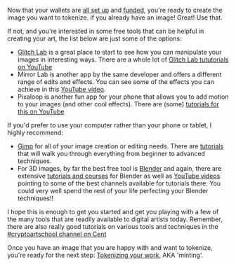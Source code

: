 Now that your wallets are [all set up](https://cryptoartschool.github.com/IntroCapsule/2.1-Setting-up-your-wallet) and [funded](https://cryptoartschool.github.com/IntroCapsule/2.2-Funding-a-wallet), you're ready to create the image you want to tokenize.  if you already have an image!  Great!  Use that.

If not, and you're interested in some free tools that can be helpful in creating your art, the list below are just some of the options:

* [Glitch Lab](https://download.cnet.com/Glitch-Lab/3000-12511_4-78213603.html) is a great place to start to see how you can manipulate your images in interesting ways. There are a whole lot of [Glitch Lab tututorials on YouTube](https://www.youtube.com/playlist?list=PLnfdj-gV14N5JTGybk4kkVpyL_7dT_jcS)
* Mirror Lab is another app by the same developer and offers a different range of edits and effects. You can see some of the effects you can achieve in this [YouTube video](https://www.youtube.com/watch?v=YR1COePHz1c).
* Pixaloop is another fun app for your phone that allows you to add motion to your images (and other cool effects).  There are (some) [tutorials for this on YouTube](DIrwVjoSBR4)

If you'd prefer to use your computer rather than your phone or tablet, I highly recommend:
* [Gimp](https://www.gimp.org/) for all of your image creation or editing needs.  There are [tutorials](https://www.gimp.org/tutorials/) that will walk you through everything from beginner to advanced techniques.
* For 3D images, by far the best free tool is [Blender](https://www.blender.org/) and again, there are extensive [tutorials and courses](https://cloud.blender.org/courses) for Blender as well as [YouTube videos](https://youtu.be/0hm7cpBn2xI) pointing to some of the best channels available for tutorials there. You could very well spend the rest of your life perfecting your Blender techniques!!

I hope this is enough to get you started and get you playing with a few of the many tools that are readily available to digital artists today. Remember, there are also really good tutorials on various tools and techniques in the [#cryptoartschool channel on Cent](https://beta.cent.co/~cryptoartschool) 

Once you have an image that you are happy with and want to tokenize, you're ready for the next step: [Tokenizing your work](https://cryptoartschool.github.com/IntroCapsule/5.1-Tokenizing-your-work), AKA 'minting'.
